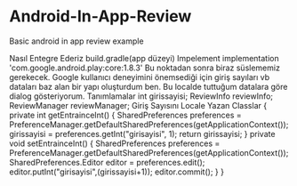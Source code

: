 # Android-In-App-Review
Basic android in app review example

Nasıl Entegre Ederiz
build.gradle(app düzeyi) Impelement
implementation 'com.google.android.play:core:1.8.3'
Bu noktadan sonra biraz süslememiz gerekecek. Google kullanıcı deneyimini önemsediği için giriş sayıları vb dataları baz alan bir yapı oluşturdum ben. Bu localde tuttuğum datalara göre dialog gösteriyorum.
Tanımlamalar
int girissayisi;
ReviewInfo reviewInfo;
ReviewManager reviewManager;
Giriş Sayısını Locale Yazan Classlar
{
    private int getEntrainceInt()
    {
        SharedPreferences preferences = PreferenceManager.getDefaultSharedPreferences(getApplicationContext());
        girissayisi = preferences.getInt("girisayisi", 1);
        return girissayisi;
    }
    private void setEntrainceInt()
    {
        SharedPreferences preferences = PreferenceManager.getDefaultSharedPreferences(getApplicationContext());
        SharedPreferences.Editor editor = preferences.edit();
        editor.putInt("girisayisi",(girissayisi+1));
        editor.commit();
    }
}